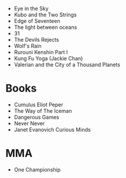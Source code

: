 
* Eye in the Sky
* Kubo and the Two Strings
* Edge of Seventeen
* The light between oceans
* 31
* The Devils Rejects
* Wolf's Rain
* Rurouni Kenshin Part I
* Kung Fu Yoga (Jackie Chan)
* Valerian and the City of a Thousand Planets


# Books
* Cumulus Eliot Peper
* The Way of The Iceman
* Dangerous Games
* Never Never
* Janet Evanovich Curious Minds 


# MMA
* One Championship
